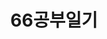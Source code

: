 ---
title: "66공부일기"
permalink: /categories/공부일기/
layout: category
author_profile: true
taxonomy: 공부일기
---